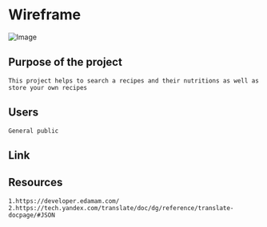 # Wireframe
![Image](https://github.com/OlgaSannikov/Recipes_Website/blob/master/programmers-website/src/assets/Wireframe.png)

##  Purpose of the project 
    This project helps to search a recipes and their nutritions as well as store your own recipes

## Users
    General public

## Link


## Resources

    1.https://developer.edamam.com/
    2.https://tech.yandex.com/translate/doc/dg/reference/translate-docpage/#JSON